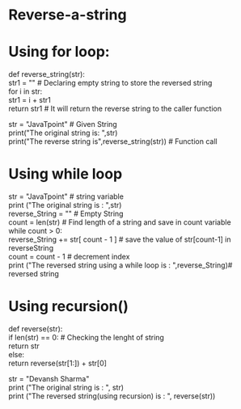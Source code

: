 # Reverse-a-string
# Using for loop:
def reverse_string(str):  
    str1 = ""   # Declaring empty string to store the reversed string  
    for i in str:  
        str1 = i + str1  
    return str1    # It will return the reverse string to the caller function  
     
str = "JavaTpoint"    # Given String       
print("The original string is: ",str)  
print("The reverse string is",reverse_string(str)) # Function call 

# Using while loop
str = "JavaTpoint" #  string variable  
print ("The original string  is : ",str)   
reverse_String = ""  # Empty String  
count = len(str) # Find length of a string and save in count variable  
while count > 0:   
    reverse_String += str[ count - 1 ] # save the value of str[count-1] in reverseString  
    count = count - 1 # decrement index  
print ("The reversed string using a while loop is : ",reverse_String)# reversed string  

# Using recursion()
def reverse(str):   
    if len(str) == 0: # Checking the lenght of string  
        return str   
    else:   
        return reverse(str[1:]) + str[0]   
    
str = "Devansh Sharma"   
print ("The original string  is : ", str)     
print ("The reversed string(using recursion) is : ", reverse(str))

